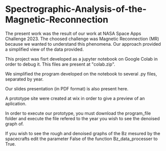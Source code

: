 # Spectrographic-Analysis-of-the-Magnetic-Reconnection

The present work was the result of our work at NASA Space Apps Challenge 2023.
The choosed challenge was Magnetic Reconnection (MR) because we wanted to understand
this phenomena. Our approach provided a simplified view of the data provided.

This project was fisrt developed as a jupyter notebook on Google Colab in order
to debug it. This files are present at "colab.zip".

We simplified the program developed on the notebook to several .py files, separated by year.

Our slides presentation (in PDF format) is also present here.

A prototype site were created at wix in order to give a preview of an aplication.

In order to execute our prototype, you must download the program_file folder and execute the file refered to the year you wish to see the denoised graph of.

If you wish to see the rough and denoised graphs of the Bz mesured by the spacecrafts edit the parameter False of the function Bz_data_processer to True.

